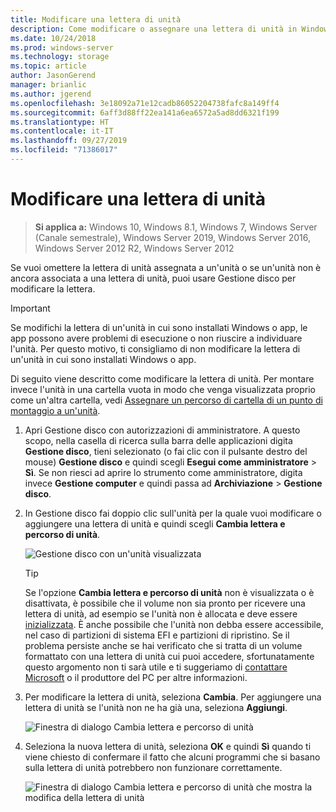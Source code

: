 ```yaml
---
title: Modificare una lettera di unità
description: Come modificare o assegnare una lettera di unità in Windows tramite Gestione disco.
ms.date: 10/24/2018
ms.prod: windows-server
ms.technology: storage
ms.topic: article
author: JasonGerend
manager: brianlic
ms.author: jgerend
ms.openlocfilehash: 3e18092a71e12cadb86052204738fafc8a149ff4
ms.sourcegitcommit: 6aff3d88ff22ea141a6ea6572a5ad8dd6321f199
ms.translationtype: HT
ms.contentlocale: it-IT
ms.lasthandoff: 09/27/2019
ms.locfileid: "71386017"
---
```

# <a name="change-a-drive-letter"></a>Modificare una lettera di unità

> **Si applica a:** Windows 10, Windows 8.1, Windows 7, Windows Server (Canale semestrale), Windows Server 2019, Windows Server 2016, Windows Server 2012 R2, Windows Server 2012

Se vuoi omettere la lettera di unità assegnata a un'unità o se un'unità non è ancora associata a una lettera di unità, puoi usare Gestione disco per modificare la lettera.

> [!IMPORTANT]
> Se modifichi la lettera di un'unità in cui sono installati Windows o app, le app possono avere problemi di esecuzione o non riuscire a individuare l'unità. Per questo motivo, ti consigliamo di non modificare la lettera di un'unità in cui sono installati Windows o app.

Di seguito viene descritto come modificare la lettera di unità. Per montare invece l'unità in una cartella vuota in modo che venga visualizzata proprio come un'altra cartella, vedi [Assegnare un percorso di cartella di un punto di montaggio a un'unità](assign-a-mount-point-folder-path-to-a-drive.md).

1. Apri Gestione disco con autorizzazioni di amministratore. 
    A questo scopo, nella casella di ricerca sulla barra delle applicazioni digita **Gestione disco**, tieni selezionato (o fai clic con il pulsante destro del mouse) **Gestione disco** e quindi scegli **Esegui come amministratore** > **Sì**. Se non riesci ad aprire lo strumento come amministratore, digita invece **Gestione computer** e quindi passa ad **Archiviazione** > **Gestione disco**.
1. In Gestione disco fai doppio clic sull'unità per la quale vuoi modificare o aggiungere una lettera di unità e quindi scegli **Cambia lettera e percorso di unità**.

    ![Gestione disco con un'unità visualizzata](media/change-drive-letter.png)
    > [!TIP]
    > Se l'opzione **Cambia lettera e percorso di unità** non è visualizzata o è disattivata, è possibile che il volume non sia pronto per ricevere una lettera di unità, ad esempio se l'unità non è allocata e deve essere [inizializzata](initialize-new-disks.md). È anche possibile che l'unità non debba essere accessibile, nel caso di partizioni di sistema EFI e partizioni di ripristino. Se il problema persiste anche se hai verificato che si tratta di un volume formattato con una lettera di unità cui puoi accedere, sfortunatamente questo argomento non ti sarà utile e ti suggeriamo di [contattare Microsoft](https://support.microsoft.com/contactus/) o il produttore del PC per altre informazioni.

1. Per modificare la lettera di unità, seleziona **Cambia**. Per aggiungere una lettera di unità se l'unità non ne ha già una, seleziona **Aggiungi**.

    ![Finestra di dialogo Cambia lettera e percorso di unità](media/change-drive-letter2.png)
1. Seleziona la nuova lettera di unità, seleziona **OK** e quindi **Sì** quando ti viene chiesto di confermare il fatto che alcuni programmi che si basano sulla lettera di unità potrebbero non funzionare correttamente.

    ![Finestra di dialogo Cambia lettera e percorso di unità che mostra la modifica della lettera di unità](media/change-drive-letter3.png)